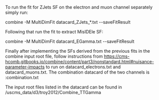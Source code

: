 To run the fit for ZJets SF on the electron and muon channel separately simply run:

combine -M MultiDimFit datacard_ZJets_*.txt --saveFitResult

Following that run the fit to extract MisIDEle SF:

combine -M MultiDimFit datacard_EGamma.txt --saveFitResult


Finally after implementing the SFs derived from the previous fits in the combine input root file, follow instructions from https://cms-hcomb.gitbooks.io/combine/content/part3/nonstandard.html#nuisance-parameter-impacts
to run on datacard_electrons.txt and datacard_muons.txt. The combination datacard of the two channels is :combination.txt

The input root files listed in the datacard can be found in /uscms_data/d3/troy2012/Combine_TTGamma
